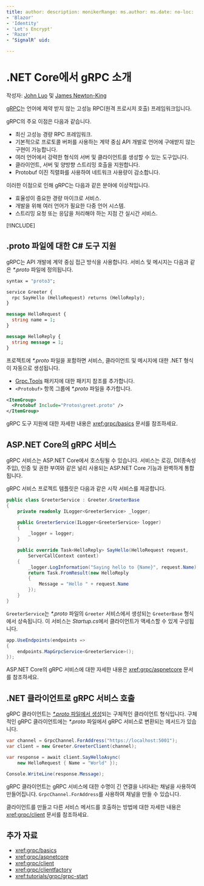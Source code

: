 ```yaml
---
title: author: description: monikerRange: ms.author: ms.date: no-loc:
- 'Blazor'
- 'Identity'
- 'Let's Encrypt'
- 'Razor'
- ‘SignalR’ uid: 

---
```

# <a name="introduction-to-grpc-on-net-core"></a>.NET Core에서 gRPC 소개

작성자: [John Luo](https://github.com/juntaoluo) 및 [James Newton-King](https://twitter.com/jamesnk)

[gRPC](https://grpc.io/docs/guides/)는 언어에 제약 받지 않는 고성능 RPC(원격 프로시저 호출) 프레임워크입니다.

gRPC의 주요 이점은 다음과 같습니다.
* 최신 고성능 경량 RPC 프레임워크.
* 기본적으로 프로토콜 버퍼를 사용하는 계약 중심 API 개발로 언어에 구애받지 않는 구현이 가능합니다.
* 여러 언어에서 강력한 형식의 서버 및 클라이언트를 생성할 수 있는 도구입니다.
* 클라이언트, 서버 및 양방향 스트리밍 호출을 지원합니다.
* Protobuf 이진 직렬화를 사용하여 네트워크 사용량이 감소합니다.

이러한 이점으로 인해 gRPC는 다음과 같은 분야에 이상적입니다.
* 효율성이 중요한 경량 마이크로 서비스.
* 개발을 위해 여러 언어가 필요한 다중 언어 시스템.
* 스트리밍 요청 또는 응답을 처리해야 하는 지점 간 실시간 서비스.

[!INCLUDE[](~/includes/gRPCazure.md)]

## <a name="c-tooling-support-for-proto-files"></a>.proto 파일에 대한 C# 도구 지원

gRPC는 API 개발에 계약 중심 접근 방식을 사용합니다. 서비스 및 메시지는 다음과 같은 *\*.proto* 파일에 정의됩니다.

```protobuf
syntax = "proto3";

service Greeter {
  rpc SayHello (HelloRequest) returns (HelloReply);
}

message HelloRequest {
  string name = 1;
}

message HelloReply {
  string message = 1;
}
```

프로젝트에 *\*.proto* 파일을 포함하면 서비스, 클라이언트 및 메시지에 대한 .NET 형식이 자동으로 생성됩니다.

* [Grpc.Tools](https://www.nuget.org/packages/Grpc.Tools/) 패키지에 대한 패키지 참조를 추가합니다.
* `<Protobuf>` 항목 그룹에 *\*.proto* 파일을 추가합니다.

```xml
<ItemGroup>
  <Protobuf Include="Protos\greet.proto" />
</ItemGroup>
```

gRPC 도구 지원에 대한 자세한 내용은 <xref:grpc/basics> 문서를 참조하세요.

## <a name="grpc-services-on-aspnet-core"></a>ASP.NET Core의 gRPC 서비스

gRPC 서비스는 ASP.NET Core에서 호스팅될 수 있습니다. 서비스는 로깅, DI(종속성 주입), 인증 및 권한 부여와 같은 널리 사용되는 ASP.NET Core 기능과 완벽하게 통합됩니다.

gRPC 서비스 프로젝트 템플릿은 다음과 같은 시작 서비스를 제공합니다.

```csharp
public class GreeterService : Greeter.GreeterBase
{
    private readonly ILogger<GreeterService> _logger;

    public GreeterService(ILogger<GreeterService> logger)
    {
        _logger = logger;
    }

    public override Task<HelloReply> SayHello(HelloRequest request,
        ServerCallContext context)
    {
        _logger.LogInformation("Saying hello to {Name}", request.Name);
        return Task.FromResult(new HelloReply 
        {
            Message = "Hello " + request.Name
        });
    }
}
```

`GreeterService`는 *\*.proto* 파일의 `Greeter` 서비스에서 생성되는 `GreeterBase` 형식에서 상속됩니다. 이 서비스는 *Startup.cs*에서 클라이언트가 액세스할 수 있게 구성됩니다.

```csharp
app.UseEndpoints(endpoints =>
{
    endpoints.MapGrpcService<GreeterService>();
});
```

ASP.NET Core의 gRPC 서비스에 대한 자세한 내용은 <xref:grpc/aspnetcore> 문서를 참조하세요.

## <a name="call-grpc-services-with-a-net-client"></a>.NET 클라이언트로 gRPC 서비스 호출

gRPC 클라이언트는 [ *\*.proto* 파일에서 생성](xref:grpc/basics#generated-c-assets)되는 구체적인 클라이언트 형식입니다. 구체적인 gRPC 클라이언트에는 *\*.proto* 파일에서 gRPC 서비스로 변환되는 메서드가 있습니다.

```csharp
var channel = GrpcChannel.ForAddress("https://localhost:5001");
var client = new Greeter.GreeterClient(channel);

var response = await client.SayHelloAsync(
    new HelloRequest { Name = "World" });

Console.WriteLine(response.Message);
```

gRPC 클라이언트는 gRPC 서비스에 대한 수명이 긴 연결을 나타내는 채널을 사용하여 만들어집니다. `GrpcChannel.ForAddress`를 사용하여 채널을 만들 수 있습니다.

클라이언트를 만들고 다른 서비스 메서드를 호출하는 방법에 대한 자세한 내용은 <xref:grpc/client> 문서를 참조하세요.

## <a name="additional-resources"></a>추가 자료

* <xref:grpc/basics>
* <xref:grpc/aspnetcore>
* <xref:grpc/client>
* <xref:grpc/clientfactory>
* <xref:tutorials/grpc/grpc-start>
